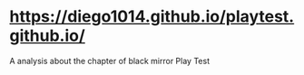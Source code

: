 # https://diego1014.github.io/playtest.github.io/
A   analysis about the chapter of black mirror Play Test
